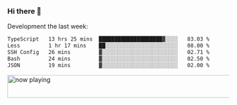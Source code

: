 ### Hi there 👋

Development the last week:
<!--START_SECTION:waka-->

```txt
TypeScript   13 hrs 25 mins  ████████████████████▓░░░░   83.03 %
Less         1 hr 17 mins    ██░░░░░░░░░░░░░░░░░░░░░░░   08.00 %
SSH Config   26 mins         ▓░░░░░░░░░░░░░░░░░░░░░░░░   02.71 %
Bash         24 mins         ▓░░░░░░░░░░░░░░░░░░░░░░░░   02.50 %
JSON         19 mins         ▓░░░░░░░░░░░░░░░░░░░░░░░░   02.00 %
```

<!--END_SECTION:waka-->

<!--
**JASONPANGGO/jasonpanggo** is a ✨ _special_ ✨ repository because its `README.md` (this file) appears on your GitHub profile.

Here are some ideas to get you started:

- 🔭 I’m currently working on ...
- 🌱 I’m currently learning ...
- 👯 I’m looking to collaborate on ...
- 🤔 I’m looking for help with ...
- 💬 Ask me about ...
- 📫 How to reach me: ...
- 😄 Pronouns: ...
- ⚡ Fun fact: ...
-->

<a href="https://volt.fm/user/q8yd9e79csfr57rt" target="_blank"><img src="https://spotify-badge-egoist.vercel.app/api/now-playing" width="540" height="52" alt="now playing"></a>
